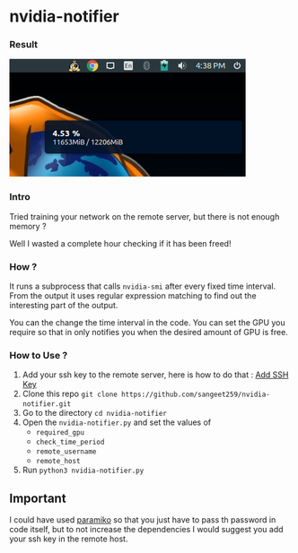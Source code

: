 # nvidia-notifier


### Result
![image of a working demo](./images/result.png "image of a working demo")

### Intro

Tried training your network on the remote server, but there is not enough memory ?

Well I wasted a complete hour checking if it has been freed!

### How ?
It runs a subprocess that calls `nvidia-smi` after every fixed time interval.
From the output it uses regular expression matching to find out the interesting part of the output. 

You can the change the time interval in the code.
You can set the GPU you require so that in only notifies you when the desired amount of GPU is free.


### How to Use ?
1. Add your ssh key to the remote server, here is how to do that : [Add SSH Key](https://www.digitalocean.com/community/tutorials/how-to-set-up-ssh-keys--2)
2. Clone this repo `git clone https://github.com/sangeet259/nvidia-notifier.git`
3. Go to the directory `cd nvidia-notifier`
4. Open the `nvidia-notifier.py` and set the values of <br>
    * `required_gpu` <br> 
    * `check_time_period` <br>
    * `remote_username` <br> 
    * `remote_host`
5. Run `python3 nvidia-notifier.py`


## Important
I could have used [paramiko](http://www.paramiko.org/) so that you just have to pass th password in code itself, 
but to not increase the dependencies I would suggest you add your ssh key in the remote host.
